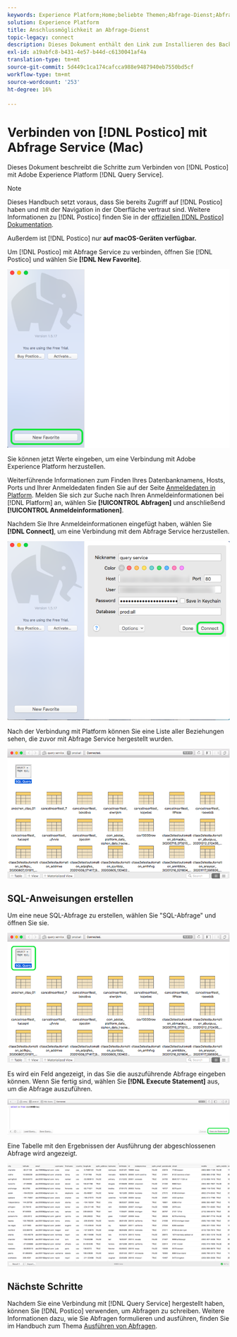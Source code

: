 ```yaml
---
keywords: Experience Platform;Home;beliebte Themen;Abfrage-Dienst;Abfrage-Dienst;Posting;Potstico;Verbindung mit Abfrage-Dienst;
solution: Experience Platform
title: Anschlussmöglichkeit an Abfrage-Dienst
topic-legacy: connect
description: Dieses Dokument enthält den Link zum Installieren des Backup-Clients "Postico for Adobe Experience Platform Abfrage Service".
exl-id: a19abfc8-b431-4e57-b44d-c6130041af4a
translation-type: tm+mt
source-git-commit: 5d449c1ca174cafcca988e9487940eb7550bd5cf
workflow-type: tm+mt
source-wordcount: '253'
ht-degree: 16%

---
```


# Verbinden von [!DNL Postico] mit Abfrage Service (Mac)

Dieses Dokument beschreibt die Schritte zum Verbinden von [!DNL Postico] mit Adobe Experience Platform [!DNL Query Service].

>[!NOTE]
>
> Dieses Handbuch setzt voraus, dass Sie bereits Zugriff auf [!DNL Postico] haben und mit der Navigation in der Oberfläche vertraut sind. Weitere Informationen zu [!DNL Postico] finden Sie in der [offiziellen  [!DNL Postico] Dokumentation](https://eggerapps.at/postico/docs).
> 
> Außerdem ist [!DNL Postico] nur **auf macOS-Geräten verfügbar.**

Um [!DNL Postico] mit Abfrage Service zu verbinden, öffnen Sie [!DNL Postico] und wählen Sie **[!DNL New Favorite]**.

![](../images/clients/postico/open-postico.png)

Sie können jetzt Werte eingeben, um eine Verbindung mit Adobe Experience Platform herzustellen.

 Weiterführende Informationen zum Finden Ihres Datenbanknamens, Hosts, Ports und Ihrer Anmeldedaten finden Sie auf der Seite [Anmeldedaten in Platform](https://platform.adobe.com/query/configuration). Melden Sie sich zur Suche nach Ihren Anmeldeinformationen bei [!DNL Platform] an, wählen Sie **[!UICONTROL Abfragen]** und anschließend **[!UICONTROL Anmeldeinformationen]**.

Nachdem Sie Ihre Anmeldeinformationen eingefügt haben, wählen Sie **[!DNL Connect]**, um eine Verbindung mit dem Abfrage Service herzustellen.

![](../images/clients/postico/authentication-details.png)

Nach der Verbindung mit Platform können Sie eine Liste aller Beziehungen sehen, die zuvor mit Abfrage Service hergestellt wurden.

![](../images/clients/postico/show-queries.png)

## SQL-Anweisungen erstellen

Um eine neue SQL-Abfrage zu erstellen, wählen Sie &quot;SQL-Abfrage&quot; und öffnen Sie sie.

![](../images/clients/postico/create-query.png)

Es wird ein Feld angezeigt, in das Sie die auszuführende Abfrage eingeben können. Wenn Sie fertig sind, wählen Sie **[!DNL Execute Statement]** aus, um die Abfrage auszuführen.

![](../images/clients/postico/run-statement.png)

Eine Tabelle mit den Ergebnissen der Ausführung der abgeschlossenen Abfrage wird angezeigt.

![](../images/clients/postico/query-results.png)

## Nächste Schritte

Nachdem Sie eine Verbindung mit [!DNL Query Service] hergestellt haben, können Sie [!DNL Postico] verwenden, um Abfragen zu schreiben. Weitere Informationen dazu, wie Sie Abfragen formulieren und ausführen, finden Sie im Handbuch zum Thema [Ausführen von Abfragen](../best-practices/writing-queries.md).
